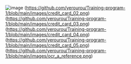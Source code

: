 ![image](https://github.com/yerourou/Training-program-1/blob/main/images/credit_card_01.png)
(https://github.com/yerourou/Training-program-1/blob/main/images/credit_card_02.png)
(https://github.com/yerourou/Training-program-1/blob/main/images/credit_card_03.png)
(https://github.com/yerourou/Training-program-1/blob/main/images/credit_card_04.png)
(https://github.com/yerourou/Training-program-1/blob/main/images/credit_card_05.png)
(https://github.com/yerourou/Training-program-1/blob/main/images/ocr_a_reference.png)
